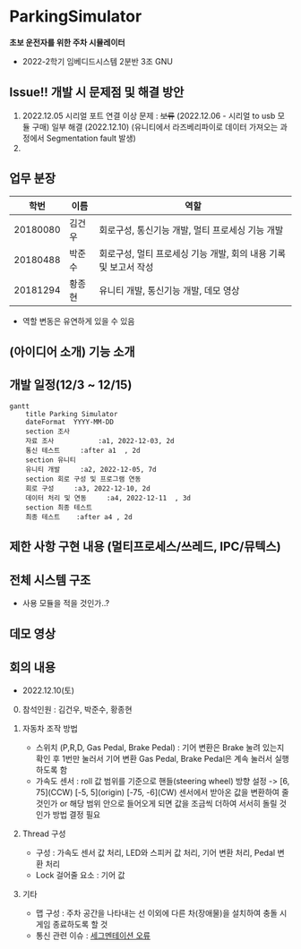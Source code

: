 # ParkingSimulator

**초보 운전자를 위한 주차 시뮬레이터**

- 2022-2학기 임베디드시스템 2분반 3조 GNU

## Issue!! 개발 시 문제점 및 해결 방안

1. 2022.12.05 시리얼 포트 연결 이상 문제 : ~~보류~~ (2022.12.06 - 시리얼 to usb 모듈 구매) 
                                    일부 해결 (2022.12.10) (유니티에서 라즈베리파이로 데이터 가져오는 과정에서 Segmentation fault 발생)
2.


## 업무 분장

| 학번 | 이름 | 역할 |
| ---- | ------- | -------- |
|  20180080  |김건우| 회로구성, 통신기능 개발, 멀티 프로세싱 기능 개발 |
|  20180488  |박준수| 회로구성, 멀티 프로세싱 기능 개발, 회의 내용 기록 및 보고서 작성  |
|  20181294  |황종현| 유니티 개발, 통신기능 개발, 데모 영상  |

- 역할 변동은 유연하게 있을 수 있음


## (아이디어 소개) 기능 소개

## 개발 일정(12/3 ~ 12/15)

```mermaid
gantt
    title Parking Simulator
    dateFormat  YYYY-MM-DD
    section 조사
    자료 조사           :a1, 2022-12-03, 2d
    통신 테스트     :after a1  , 2d
    section 유니티
    유니티 개발     :a2, 2022-12-05, 7d
    section 회로 구성 및 프로그램 연동
    회로 구성     :a3, 2022-12-10, 2d
    데이터 처리 및 연동     :a4, 2022-12-11  , 3d
    section 최종 테스트
    최종 테스트    :after a4 , 2d
```
## 제한 사항 구현 내용 (멀티프로세스/쓰레드, IPC/뮤텍스)

## 전체 시스템 구조

- 사용 모듈을 적을 것인가..?


## 데모 영상


## 회의 내용
- 2022.12.10(토)
 0. 참석인원 : 김건우, 박준수, 황종현
 
 1. 자동차 조작 방법
    - 스위치 (P,R,D, Gas Pedal, Brake Pedal) : 기어 변환은 Brake 눌려 있는지 확인 후 1번만 눌러서 기어 변환
                                             Gas Pedal, Brake Pedal은 계속 눌러서 실행하도록 함
    - 가속도 센서 : roll 값 범위를 기준으로 핸들(steering wheel) 방향 설정 -> \[6, 75\](CCW)   \[-5, 5\](origin)   \[-75, -6\](CW)
                 센서에서 받아온 값을 변환하여 줄 것인가 or 해당 범위 안으로 들어오게 되면 값을 조금씩 더하여 서서히 돌릴 것인가 방법 결정 필요
 
 2. Thread 구성
    - 구성 : 가속도 센서 값 처리, LED와 스피커 값 처리, 기어 변환 처리, Pedal 변환 처리
    - Lock 걸어줄 요소 : 기어 값 
    
 3. 기타
    - 맵 구성 : 주차 공간을 나타내는 선 이외에 다른 차(장애물)을 설치하여 충돌 시 게임 종료하도록 할 것
    - 통신 관련 이슈 : [세그멘테이션 오류](https://github.com/Embedded-System-0203/Uart_unity#%EB%9D%BC%EC%A6%88%EB%B2%A0%EB%A6%AC-%ED%8C%8C%EC%9D%B4-c-%EC%86%8C%EC%8A%A4%EC%BD%94%EB%93%9C)
